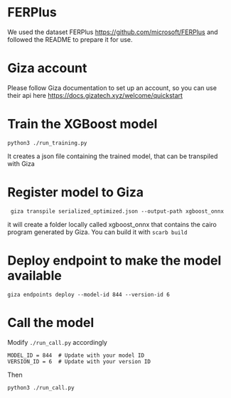 # FERPlus

We used the dataset FERPlus https://github.com/microsoft/FERPlus and followed the README to prepare it for use.

# Giza account

Please follow Giza documentation to set up an account, so you can use their api here https://docs.gizatech.xyz/welcome/quickstart

# Train the XGBoost model

```
python3 ./run_training.py
```

It creates a json file containing the trained model, that can be transpiled with Giza

# Register model to Giza

```
 giza transpile serialized_optimized.json --output-path xgboost_onnx
 ```

it will create a folder locally called xgboost_onnx that contains the cairo program generated by Giza. You can build it with `scarb build`

# Deploy endpoint to make the model available
```
giza endpoints deploy --model-id 844 --version-id 6
```

# Call the model

Modify  `./run_call.py` accordingly
```
MODEL_ID = 844  # Update with your model ID
VERSION_ID = 6  # Update with your version ID
```
Then
```
python3 ./run_call.py
```
